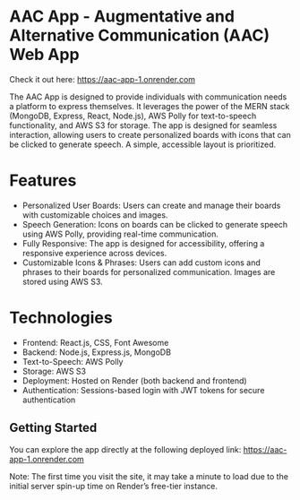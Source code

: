 # AAC App - Augmentative and Alternative Communication (AAC) Web App

Check it out here: https://aac-app-1.onrender.com 

The AAC App is designed to provide individuals with communication needs a platform to express themselves. It leverages the power of the MERN stack (MongoDB, Express, React, Node.js), AWS Polly for text-to-speech functionality, and AWS S3 for storage. The app is designed for seamless interaction, allowing users to create personalized boards with icons that can be clicked to generate speech. A simple, accessible layout is prioritized. 

# Features

- Personalized User Boards: Users can create and manage their boards with customizable choices and images.
- Speech Generation: Icons on boards can be clicked to generate speech using AWS Polly, providing real-time communication.
- Fully Responsive: The app is designed for accessibility, offering a responsive experience across devices.
- Customizable Icons & Phrases: Users can add custom icons and phrases to their boards for personalized communication. Images are stored using AWS S3.

# Technologies

- Frontend: React.js, CSS, Font Awesome
- Backend: Node.js, Express.js, MongoDB
- Text-to-Speech: AWS Polly
- Storage: AWS S3
- Deployment: Hosted on Render (both backend and frontend)
- Authentication: Sessions-based login with JWT tokens for secure authentication

## Getting Started

You can explore the app directly at the following deployed link:
https://aac-app-1.onrender.com 

Note: The first time you visit the site, it may take a minute to load due to the initial server spin-up time on Render’s free-tier instance.
